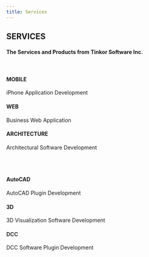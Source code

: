 ```yaml
---
title: Services
---
```


<div id="services" class="container-fluid text-center">
  <h2>SERVICES</h2>
  <h4>The Services and Products from Tinkor Software Inc.</h4>
  <br>
  <div class="row">
    <div class="col-sm-4">
      <span class="glyphicon glyphicon-apple logo-small"></span>
      <h4>MOBILE</h4>
      <p>iPhone Application Development</p>
    </div>
    <div class="col-sm-4">
      <span class="glyphicon glyphicon-globe logo-small"></span>
      <h4>WEB</h4>
      <p>Business Web Application</p>
    </div>
    <div class="col-sm-4">
      <span class="glyphicon glyphicon-home logo-small"></span>
      <h4>ARCHITECTURE</h4>
      <p>Architectural Software Development</p>
    </div>
  </div>
  <br><br>
  <div class="row">
    <div class="col-sm-4">
      <span class="glyphicon glyphicon-leaf logo-small"></span>
      <h4>AutoCAD</h4>
      <p>AutoCAD Plugin Development</p>
    </div>
    <div class="col-sm-4">
      <span class="glyphicon glyphicon-certificate logo-small"></span>
      <h4>3D</h4>
      <p>3D Visualization Software Development</p>
    </div>
    <div class="col-sm-4">
      <span class="glyphicon glyphicon-wrench logo-small"></span>
      <h4 style="color:#303030;">DCC</h4>
      <p>DCC Software Plugin Development</p>
    </div>
  </div>
</div>
